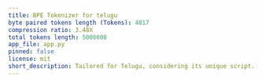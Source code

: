 ```yaml
---
title: BPE Tokenizer for telugu
byte paired tokens length (Tokens): 4817
compression ratio: 3.48X
total tokens length: 5000000
app_file: app.py
pinned: false
license: mit
short_description: Tailored for Telugu, considering its unique script.
---
```


